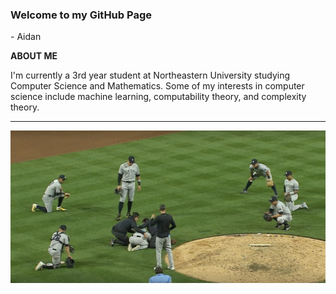 ### Welcome to my GitHub Page 
\- Aidan

<!--
**aidandomondon/aidandomondon** is a ✨ _special_ ✨ repository because its `README.md` (this file) appears on your GitHub profile.
-->
**ABOUT ME**

I'm currently a 3rd year student at Northeastern University studying Computer Science and Mathematics. Some of my interests in computer science include machine learning, computability theory, and complexity theory.
***

![New York Yankees](https://github.com/aidandomondon/aidandomondon/blob/main/ScreenshotYankees.png?raw=true)
